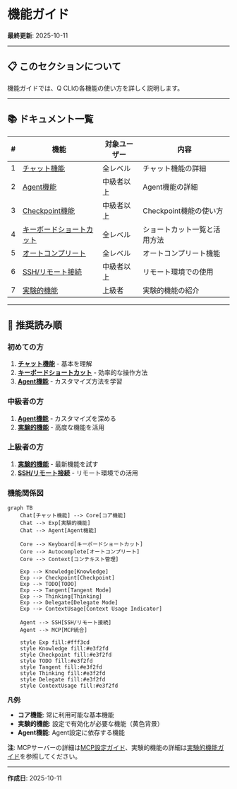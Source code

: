 # 機能ガイド

**最終更新**: 2025-10-11

---

## 📋 このセクションについて

機能ガイドでは、Q CLIの各機能の使い方を詳しく説明します。

---

## 📚 ドキュメント一覧

| # | 機能 | 対象ユーザー | 内容 |
|---|------|-------------|------|
| 1 | [チャット機能](01_chat.md) | 全レベル | チャット機能の詳細 |
| 2 | [Agent機能](02_agents.md) | 中級者以上 | Agent機能の詳細 |
| 3 | [Checkpoint機能](05_checkpoints.md) | 中級者以上 | Checkpoint機能の使い方 |
| 4 | [キーボードショートカット](04_keyboard-shortcuts.md) | 全レベル | ショートカット一覧と活用方法 |
| 5 | [オートコンプリート](03_autocomplete.md) | 全レベル | オートコンプリート機能 |
| 6 | [SSH/リモート接続](06_ssh-remote.md) | 中級者以上 | リモート環境での使用 |
| 7 | [実験的機能](07_experimental.md) | 上級者 | 実験的機能の紹介 |

---

## 🚀 推奨読み順

### 初めての方
1. **[チャット機能](01_chat.md)** - 基本を理解
2. **[キーボードショートカット](04_keyboard-shortcuts.md)** - 効率的な操作方法
3. **[Agent機能](02_agents.md)** - カスタマイズ方法を学習

### 中級者の方
1. **[Agent機能](02_agents.md)** - カスタマイズを深める
2. **[実験的機能](07_experimental.md)** - 高度な機能を活用

### 上級者の方
1. **[実験的機能](07_experimental.md)** - 最新機能を試す
2. **[SSH/リモート接続](06_ssh-remote.md)** - リモート環境での活用

### 機能関係図

```mermaid
graph TB
    Chat[チャット機能] --> Core[コア機能]
    Chat --> Exp[実験的機能]
    Chat --> Agent[Agent機能]
    
    Core --> Keyboard[キーボードショートカット]
    Core --> Autocomplete[オートコンプリート]
    Core --> Context[コンテキスト管理]
    
    Exp --> Knowledge[Knowledge]
    Exp --> Checkpoint[Checkpoint]
    Exp --> TODO[TODO]
    Exp --> Tangent[Tangent Mode]
    Exp --> Thinking[Thinking]
    Exp --> Delegate[Delegate Mode]
    Exp --> ContextUsage[Context Usage Indicator]
    
    Agent --> SSH[SSH/リモート接続]
    Agent --> MCP[MCP統合]
    
    style Exp fill:#fff3cd
    style Knowledge fill:#e3f2fd
    style Checkpoint fill:#e3f2fd
    style TODO fill:#e3f2fd
    style Tangent fill:#e3f2fd
    style Thinking fill:#e3f2fd
    style Delegate fill:#e3f2fd
    style ContextUsage fill:#e3f2fd
```

**凡例**:
- **コア機能**: 常に利用可能な基本機能
- **実験的機能**: 設定で有効化が必要な機能（黄色背景）
- **Agent機能**: Agent設定に依存する機能

**注**: MCPサーバーの詳細は[MCP設定ガイド](../03_configuration/06_mcp-configuration.md)、実験的機能の詳細は[実験的機能ガイド](07_experimental.md)を参照してください。

---

**作成日**: 2025-10-11
